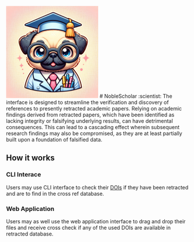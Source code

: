 <img src="/res/icon.webp" width=50% height=50%>
# NobleScholar :scientist:
The interface is designed to streamline the verification and discovery of references to presently retracted academic papers. Relying on academic findings derived from retracted papers, which have been identified as lacking integrity or falsifying underlying results, can have detrimental consequences. This can lead to a cascading effect wherein subsequent research findings may also be compromised, as they are at least partially built upon a foundation of falsified data.

## How it works 
### CLI Interace
Users may use CLI interface to check their [DOIs](https://de.wikipedia.org/wiki/Digital_Object_Identifier) if they have been retracted and are to find in the cross ref database. 

### Web Application
Users may as well use the web application interface to drag and drop their files and receive cross check if any of the used DOIs are available in retracted database. 